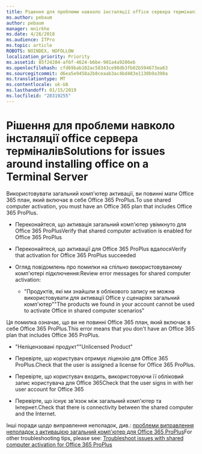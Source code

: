 ```yaml
---
title: Рішення для проблеми навколо інсталяції office сервера терміналів
ms.author: pebaum
author: pebaum
manager: mnirkhe
ms.date: 4/26/2018
ms.audience: ITPro
ms.topic: article
ROBOTS: NOINDEX, NOFOLLOW
localization_priority: Priority
ms.assetid: 85f24284-af6f-4624-b6be-901a4a9206eb
ms.openlocfilehash: cfd69bab102ac58343ce98db3fb02b594673ea63
ms.sourcegitcommit: d6ea5e9458a2b8ceaab3ac4bd483e1130b9a398a
ms.translationtype: MT
ms.contentlocale: uk-UA
ms.lasthandoff: 01/15/2019
ms.locfileid: "28319255"
---
```

# <a name="solutions-for-issues-around-installing-office-on-a-terminal-server"></a><span data-ttu-id="abc05-102">Рішення для проблеми навколо інсталяції office сервера терміналів</span><span class="sxs-lookup"><span data-stu-id="abc05-102">Solutions for issues around installing office on a Terminal Server</span></span>

<span data-ttu-id="abc05-103">Використовувати загальний комп'ютер активації, ви повинні мати Office 365 план, який включає в себе Office 365 ProPlus.</span><span class="sxs-lookup"><span data-stu-id="abc05-103">To use shared computer activation, you must have an Office 365 plan that includes Office 365 ProPlus.</span></span>
  
- <span data-ttu-id="abc05-104">Переконайтеся, що активація загальний комп'ютер увімкнуто для Office 365 ProPlus</span><span class="sxs-lookup"><span data-stu-id="abc05-104">Verify that shared computer activation is enabled for Office 365 ProPlus</span></span>
    
- <span data-ttu-id="abc05-105">Переконайтеся, що активації для Office 365 ProPlus вдалося</span><span class="sxs-lookup"><span data-stu-id="abc05-105">Verify that activation for Office 365 ProPlus succeeded</span></span>
    
- <span data-ttu-id="abc05-106">Огляд повідомлень про помилки на спільно використовуваному комп'ютері підключення:</span><span class="sxs-lookup"><span data-stu-id="abc05-106">Review error messages for shared computer activation:</span></span>
    
  - <span data-ttu-id="abc05-107">"Продуктів, які ми знайшли в облікового запису не можна використовувати для активації Office у сценаріях загальний комп'ютер"</span><span class="sxs-lookup"><span data-stu-id="abc05-107">"The products we found in your account cannot be used to activate Office in shared computer scenarios"</span></span>
  
<span data-ttu-id="abc05-108">Ця помилка означає, що ви не повинні Office 365 план, який включає в себе Office 365 ProPlus.</span><span class="sxs-lookup"><span data-stu-id="abc05-108">This error means that you don't have an Office 365 plan that includes Office 365 ProPlus.</span></span>
    
  - <span data-ttu-id="abc05-109">"Неліцензовані продукт"</span><span class="sxs-lookup"><span data-stu-id="abc05-109">"Unlicensed Product"</span></span>
    
  - <span data-ttu-id="abc05-110">Перевірте, що користувач отримує ліцензію для Office 365 ProPlus.</span><span class="sxs-lookup"><span data-stu-id="abc05-110">Check that the user is assigned a license for Office 365 ProPlus.</span></span>
    
  - <span data-ttu-id="abc05-111">Перевірте, що користувач входить, використовуючи її обліковий запис користувача для Office 365</span><span class="sxs-lookup"><span data-stu-id="abc05-111">Check that the user signs in with her user account for Office 365</span></span>
    
  - <span data-ttu-id="abc05-112">Перевірте, що існує зв'язок між загальний комп'ютер та Інтернет.</span><span class="sxs-lookup"><span data-stu-id="abc05-112">Check that there is connectivity between the shared computer and the Internet.</span></span>
    
<span data-ttu-id="abc05-113">Інші поради щодо виправлення неполадок, див.: [проблеми виправлення неполадок з активацією загальний комп'ютер для Office 365 ProPlus](https://docs.microsoft.com/DeployOffice/troubleshoot-issues-with-shared-computer-activation-for-office-365-proplus)</span><span class="sxs-lookup"><span data-stu-id="abc05-113">For other troubleshooting tips, please see: [Troubleshoot issues with shared computer activation for Office 365 ProPlus](https://docs.microsoft.com/DeployOffice/troubleshoot-issues-with-shared-computer-activation-for-office-365-proplus)</span></span>
  

